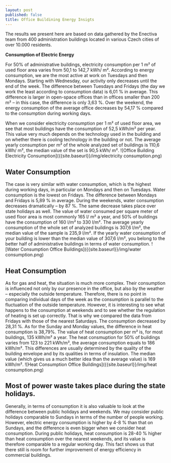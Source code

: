 ```yaml
---
layout: post
published: false
title: Office Buildining Energy Insigts
---
```


The results we present here are based on data gathered by the Enectiva team from 400 administration buildings located in various Czech cities of over 10.000 residents.

**Consumption of Electric Energy**

For 50% of administrative buildings, electricity consumption per 1 m² of used floor area varies from 50,1 to 142,7 kWh/ m². According to energy consumption, we are the most active at work on Tuesdays and then Mondays. Starting with Wednesday, our activity only decreases until the end of the week. The difference between Tuesdays and Fridays (the day we work the least according to consumption data) is 6,01 % in average. This difference is larger in open-space offices than in offices smaller than 200 m² – in this case, the difference is only 3,63 %. Over the weekend, the energy consumption of the average office decreases by 54,17 % compared to the consumption during working days. 

When we consider electricity consumption per 1 m² of used floor area, we see that most buildings have the consumption of  52,5 kWh/m² per year. This value very much depends on the technology used in the building and on whether there is cooling technology in the building or not. The average yearly consumption per m² of the whole analyzed set of buildings is 110,6 kWh/ m², the median value of the set is 90,5 kWh/ m².
![Office Building Electricity Consumption]({{site.baseurl}}/img/electricity consumption.png)

## Water Consumption

The case is very similar with water consumption, which is the highest during working days, in particular on Mondays and then on Tuesdays. Water consumption is the lowest on Fridays. The difference between Mondays and Fridays is 5,89 % in average. During the weekends, water consumption decreases dramatically – by 87 %. The same decrease takes place over state holidays as well.
The value of water consumed per square meter of used floor area is most commonly 165 l/ m² a year, and 50% of buildings have the consumption of 160 l/m² to 330 l/m². The average yearly consumption of the whole set of analyzed buildings is 307,6 l/m², the median value of the sample is 235,9 l/m². If the yearly water consumption of your building is lower than the median value of 307,6 l/m², you belong to the better half of administrative buildings in terms of water consumption.
![Water Consumption Office Buildings]({{site.baseurl}}/img/water consumption.png)

## Heat Consumption

As for gas and heat, the situation is much more complex. Their consumption is influenced not only by our presence in the office, but also by the weather – especially the outside temperature. Therefore, there is no point in comparing individual days of the week as the consumption is parallel to the fluctuation of the outside temperature. However, it is interesting to see what happens to the consumption at weekends and to see whether the regulation of heating is set up correctly. 
That is why we compared the data from Fridays with those of the nearest Saturdays. The consumption decreased by 28,31 %. As for the Sunday and Monday values, the difference in heat consumption is 38,79%. The value of heat consumption per m² is, for most buildings, 135 kWh/m² a year. The heat consmuption for 50% of buildings varies from 123 to 221 kWh/m², the average consumption equals to 186 kWh/m². This differences are usually determined by the quality of the building envelope and by its qualities in terms of insulation. The median value (which gives us a much better idea than the average value) is 169 kWh/m².
![Heat Consumption Office Buildings]({{site.baseurl}}/img/heat consumption.png)

## Most of power waste takes place during the state holidays.

Generally, in terms of consumption it is also valuable to look at the difference between public holidays and weekends. We may consider public holidays comparable to Sundays in terms of the number of people working. However, electric energy consumption is higher by 4-8 % than that on Sundays, and the difference is even bigger when we consider heat consumption. 
During public holidays, heat consumption is 28-40 % higher than heat consumption over the nearest weekends, and its value is therefore comparable to a regular working day. This fact shows us that there still is room for further improvement of energy efficiency in commercial buildings. 
